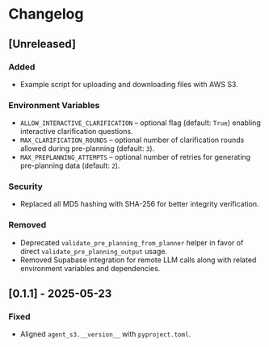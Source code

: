 <!--
File: CHANGELOG.md
Description: Release notes for Agent-S3.
-->

# Changelog

## [Unreleased]
### Added
- Example script for uploading and downloading files with AWS S3.

### Environment Variables
- `ALLOW_INTERACTIVE_CLARIFICATION` – optional flag (default: `True`) enabling interactive clarification questions.
- `MAX_CLARIFICATION_ROUNDS` – optional number of clarification rounds allowed during pre-planning (default: `3`).
- `MAX_PREPLANNING_ATTEMPTS` – optional number of retries for generating pre-planning data (default: `2`).

### Security
- Replaced all MD5 hashing with SHA-256 for better integrity verification.

### Removed
- Deprecated `validate_pre_planning_from_planner` helper in favor of direct
  `validate_pre_planning_output` usage.
- Removed Supabase integration for remote LLM calls along with related
  environment variables and dependencies.

## [0.1.1] - 2025-05-23
### Fixed
- Aligned `agent_s3.__version__` with `pyproject.toml`.
